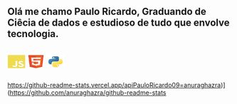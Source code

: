 ## Olá me chamo Paulo Ricardo, Graduando de Ciêcia de dados e estudioso de tudo que envolve tecnologia.

<div style="display: inline_block"><br>
  <img align="center" alt="Rafa-Js" height="30" width="40" src="https://raw.githubusercontent.com/devicons/devicon/master/icons/javascript/javascript-plain.svg">
  <img align="center" alt="Rafa-HTML" height="30" width="40" src="https://raw.githubusercontent.com/devicons/devicon/master/icons/html5/html5-original.svg">
  <img align="center" alt="Rafa-Python" height="30" width="40" src="https://raw.githubusercontent.com/devicons/devicon/master/icons/python/python-original.svg">

##

https://github-readme-stats.vercel.app/apiPauloRicardo09=anuraghazra)](https://github.com/anuraghazra/github-readme-stats
